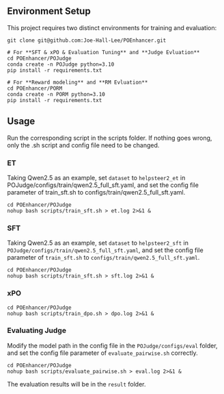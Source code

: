 ## Environment Setup
This project requires two distinct environments for training and evaluation:
```
git clone git@github.com:Joe-Hall-Lee/POEnhancer.git

# For **SFT & xPO & Evaluation Tuning** and **Judge Evluation**
cd POEnhancer/POJudge
conda create -n POJudge python=3.10
pip install -r requirements.txt

# For **Reward modeling** and **RM Evluation**
cd POEnhancer/PORM
conda create -n PORM python=3.10
pip install -r requirements.txt
```
## Usage
Run the corresponding script in the scripts folder. If nothing goes wrong, only the .sh script and config file need to be changed.

### ET
Taking Qwen2.5 as an example, set `dataset` to `helpsteer2_et` in POJudge/configs/train/qwen2.5_full_sft.yaml, and set the config file parameter of train_sft.sh to configs/train/qwen2.5_full_sft.yaml.
```
cd POEnhancer/POJudge
nohup bash scripts/train_sft.sh > et.log 2>&1 &
```

### SFT
Taking Qwen2.5 as an example, set `dataset` to `helpsteer2_sft` in `POJudge/configs/train/qwen2.5_full_sft.yaml`, and set the config file parameter of `train_sft.sh` to `configs/train/qwen2.5_full_sft.yaml`.
```
cd POEnhancer/POJudge
nohup bash scripts/train_sft.sh > sft.log 2>&1 &
```

### xPO
```
cd POEnhancer/POJudge
nohup bash scripts/train_dpo.sh > dpo.log 2>&1 &
```

### Evaluating Judge
Modify the model path in the config file in the `POJudge/configs/eval` folder, and set the config file parameter of `evaluate_pairwise.sh` correctly.
```
cd POEnhancer/POJudge
nohup bash scripts/evaluate_pairwise.sh > eval.log 2>&1 &
```
The evaluation results will be in the `result` folder.